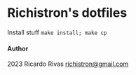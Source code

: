 Richistron's dotfiles
=====================

Install stuff `make install; make cp`

#### Author

2023 Ricardo Rivas <richistron@gmail.com>

